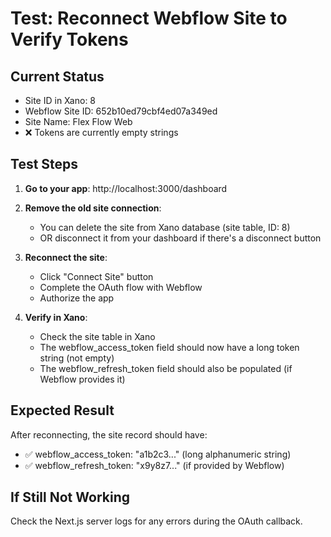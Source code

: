 # Test: Reconnect Webflow Site to Verify Tokens

## Current Status
- Site ID in Xano: 8
- Webflow Site ID: 652b10ed79cbf4ed07a349ed
- Site Name: Flex Flow Web
- ❌ Tokens are currently empty strings

## Test Steps

1. **Go to your app**: http://localhost:3000/dashboard

2. **Remove the old site connection**:
   - You can delete the site from Xano database (site table, ID: 8)
   - OR disconnect it from your dashboard if there's a disconnect button

3. **Reconnect the site**:
   - Click "Connect Site" button
   - Complete the OAuth flow with Webflow
   - Authorize the app

4. **Verify in Xano**:
   - Check the site table in Xano
   - The webflow_access_token field should now have a long token string (not empty)
   - The webflow_refresh_token field should also be populated (if Webflow provides it)

## Expected Result
After reconnecting, the site record should have:
- ✅ webflow_access_token: "a1b2c3..." (long alphanumeric string)
- ✅ webflow_refresh_token: "x9y8z7..." (if provided by Webflow)

## If Still Not Working
Check the Next.js server logs for any errors during the OAuth callback.
